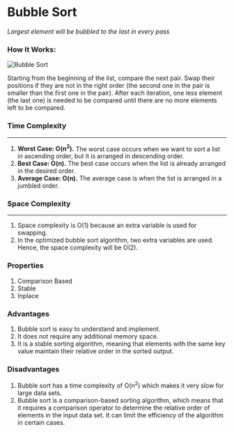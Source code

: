 # Bubble Sort
*Largest element will be bubbled to the last in every pass*

### How It Works:
![Bubble Sort](https://upload.wikimedia.org/wikipedia/commons/c/c8/Bubble-sort-example-300px.gif)

Starting from the beginning of the list, compare the next pair. Swap their positions if they are not in the right order (the second one in the pair is smaller than the first one in the pair). After each iteration, one less element (the last one) is needed to be compared until there are no more elements left to be compared.

### Time Complexity

---
1. **Worst Case: O(n<sup>2</sup>).** The worst case occurs when we want to sort a list in ascending order, but it is arranged in descending order.
2. **Best Case: O(n).** The best case occurs when the list is already arranged in the desired order.
3. **Average Case: O(n).** The average case is when the list is arranged in a jumbled order.

### Space Complexity

---
1. Space complexity is O(1) because an extra variable is used for swapping.
2. In the optimized bubble sort algorithm, two extra variables are used. Hence, the space complexity will be O(2).

### Properties
1. Comparison Based
2. Stable
3. Inplace

### Advantages
1. Bubble sort is easy to understand and implement.
2. It does not require any additional memory space.
3. It is a stable sorting algorithm, meaning that elements with the same key value maintain their relative order in the sorted output.

### Disadvantages
1. Bubble sort has a time complexity of O(n<sup>2</sup>) which makes it very slow for large data sets.
2. Bubble sort is a comparison-based sorting algorithm, which means that it requires a comparison operator to determine the relative order of elements in the input data set. It can limit the efficiency of the algorithm in certain cases.
